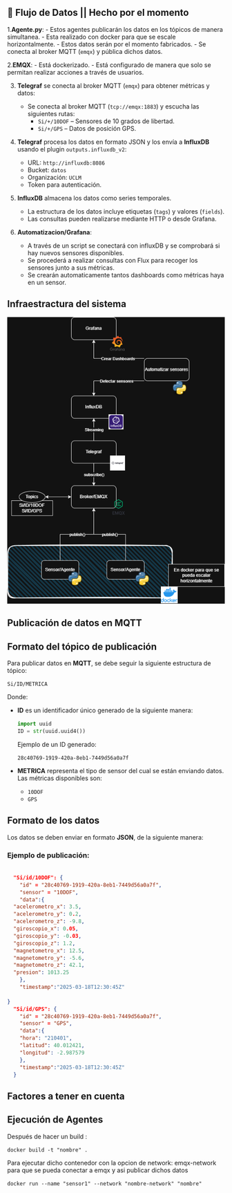 ## 🔄 **Flujo de Datos || Hecho por el momento**
1.**Agente.py**:
      - Estos agentes publicarán los datos en los tópicos de manera simultanea.
      - Esta realizado con docker para que se escale horizontalmente.
      - Estos datos serán por el momento fabricados.
      - Se conecta al broker MQTT (`emqx`) y pública dichos datos.

2.**EMQX**:
      - Está dockerizado.
      - Está configurado de manera que solo se permitan realizar acciones a través de usuarios.

3. **Telegraf** se conecta al broker MQTT (`emqx`) para obtener métricas y datos:  
   - Se conecta al broker MQTT (`tcp://emqx:1883`) y escucha las siguientes rutas:  
     - `Si/+/10DOF` – Sensores de 10 grados de libertad.  
     - `Si/+/GPS` – Datos de posición GPS.  
  
4. **Telegraf** procesa los datos en formato JSON y los envía a **InfluxDB** usando el plugin `outputs.influxdb_v2`:
   - URL: `http://influxdb:8086`  
   - Bucket: `datos`  
   - Organización: `UCLM`  
   - Token para autenticación.  

5. **InfluxDB** almacena los datos como series temporales.  
   - La estructura de los datos incluye etiquetas (`tags`) y valores (`fields`).  
   - Las consultas pueden realizarse mediante HTTP o desde Grafana.

6. **Automatizacion/Grafana**:
   - A través de un script se conectará con influxDB y se comprobará si hay nuevos sensores disponibles.
   - Se procederá a realizar consultas con Flux para recoger los sensores junto a sus métricas.
   - Se crearán automaticamente tantos dashboards como métricas haya en un sensor.

## **Infraestractura del sistema**
![Diagrama de la Infraestructura](https://github.com/victorcentellas/SLMD/blob/4cca46f637a19948248fe52d5824018433f119f5/Infraestructura-SLMD.drawio.png)

##  **Publicación de datos en MQTT**
## Formato del tópico de publicación
Para publicar datos en **MQTT**, se debe seguir la siguiente estructura de tópico:

```plaintext
Si/ID/METRICA
```

Donde:
- **ID** es un identificador único generado de la siguiente manera:
  
  ```python
  import uuid
  ID = str(uuid.uuid4())
  ```
  
  Ejemplo de un ID generado:
  
  ```plaintext
  28c40769-1919-420a-8eb1-7449d56a0a7f
  ```
- **METRICA** representa el tipo de sensor del cual se están enviando datos. Las métricas disponibles son:
  
  - `10DOF`
  - `GPS`

## Formato de los datos
Los datos se deben enviar en formato **JSON**, de la siguiente manera:

### Ejemplo de publicación:

```json

  "Si/id/10DOF": {
    "id" = "28c40769-1919-420a-8eb1-7449d56a0a7f",
    "sensor" = "10DOF",
    "data":{
  "acelerometro_x": 3.5,  
  "acelerometro_y": 0.2, 
  "acelerometro_z": -9.8, 
  "giroscopio_x": 0.05,  
  "giroscopio_y": -0.03,  
  "giroscopio_z": 1.2,    
  "magnetometro_x": 12.5, 
  "magnetometro_y": -5.6,
  "magnetometro_z": 42.1, 
  "presion": 1013.25 
    },
    "timestamp":"2025-03-18T12:30:45Z"

}
  "Si/id/GPS": {
    "id" = "28c40769-1919-420a-8eb1-7449d56a0a7f",
    "sensor" = "GPS",
    "data":{
    "hora": "210401",
    "latitud": 40.012421,
    "longitud": -2.987579
    },
    "timestamp":"2025-03-18T12:30:45Z"
  }

```
##  **Factores a tener en cuenta**
## Ejecución de Agentes
Después de hacer un build :
```
docker build -t "nombre" .
```
Para ejecutar dicho contenedor con la opcion de network: emqx-network para que se pueda conectar a emqx y asi publicar dichos datos 
```
docker run --name "sensor1" --network "nombre-network" "nombre"
```

